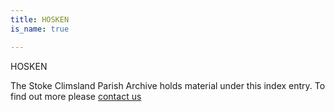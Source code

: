 ```yaml
---
title: HOSKEN
is_name: true

---
```


HOSKEN


The Stoke Climsland Parish Archive holds material under this index entry. To find out more please [contact us](/contact/)
